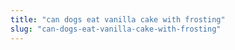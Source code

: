 ```yaml
---
title: "can dogs eat vanilla cake with frosting"
slug: "can-dogs-eat-vanilla-cake-with-frosting"
---
```


